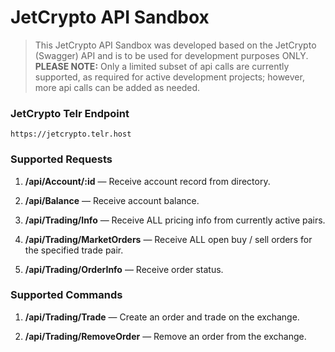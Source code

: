 # JetCrypto API Sandbox

> This JetCrypto API Sandbox was developed based on the JetCrypto (Swagger) API and is to be used for development purposes ONLY. __PLEASE NOTE:__ Only a limited subset of api calls are currently supported, as required for active development projects; however, more api calls can be added as needed.

### JetCrypto Telr Endpoint

`https://jetcrypto.telr.host`

### Supported Requests

1. __/api/Account/:id__ — Receive account record from directory.

2. __/api/Balance__ — Receive account balance.

3. __/api/Trading/Info__ — Receive ALL pricing info from currently active pairs.

4. __/api/Trading/MarketOrders__ — Receive ALL open buy / sell orders for the specified trade pair.

5. __/api/Trading/OrderInfo__ — Receive order status.

### Supported Commands

1. __/api/Trading/Trade__ — Create an order and trade on the exchange.

2. __/api/Trading/RemoveOrder__ — Remove an order from the exchange.
